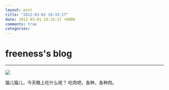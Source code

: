```yaml
---
layout: post
title: "2012-03-01 19:33:17"
date: 2012-03-01 19:33:17 +0800
comments: true
categories: 
---
```


# freeness's blog

----------

![](http://okqmqrbgo.bkt.clouddn.com/201203011933171.jpg)

>
猫儿猫儿，今天晚上吃什么呢？
吃肉吧，各种，各种肉。